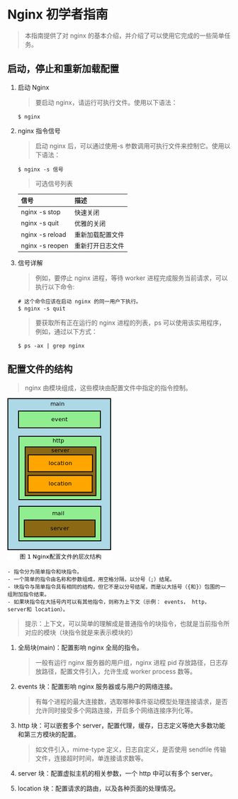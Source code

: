 # Nginx 初学者指南

> 本指南提供了对 nginx 的基本介绍，并介绍了可以使用它完成的一些简单任务。

## 启动，停止和重新加载配置

1. 启动 Nginx

   > 要启动 nginx，请运行可执行文件。使用以下语法：

   ```shell
   $ nginx
   ```

2. nginx 指令信号

   > 启动 nginx 后，可以通过使用-s 参数调用可执行文件来控制它。使用以下语法：

   ```shell
   $ nginx -s 信号
   ```

   > 可选信号列表

   | 信号            | 描述             |
   | --------------- | ---------------- |
   | nginx -s stop   | 快速关闭         |
   | nginx -s quit   | 优雅的关闭       |
   | nginx -s reload | 重新加载配置文件 |
   | nginx -s reopen | 重新打开日志文件 |

3. 信号详解

   > 例如，要停止 nginx 进程，等待 worker 进程完成服务当前请求，可以执行以下命令:

   ```shell
   # 这个命令应该在启动 nginx 的同一用户下执行。
   $ nginx -s quit
   ```

   > 要获取所有正在运行的 nginx 进程的列表，ps 可以使用该实用程序，例如，通过以下方式：

   ```shell
   $ ps -ax | grep nginx
   ```

## 配置文件的结构

> nginx 由模块组成，这些模块由配置文件中指定的指令控制。

![Nginx配置文件通常结构图示](./../static/07/01.jpg)

```text
- 指令分为简单指令和块指令。
- 一个简单的指令由名称和参数组成，用空格分隔，以分号（;）结尾。
- 块指令与简单指令具有相同的结构，但它不是以分号结尾，而是以大括号（{和}）包围的一组附加指令结束。
- 如果块指令在大括号内可以有其他指令，则称为上下文（示例： events， http， server和 location）。
```

> 提示：上下文，可以简单的理解成是普通指令的块指令，也就是当前指令所对应的模块（块指令就是来表示模块的）

1. 全局块(main)：配置影响 nginx 全局的指令。

   > 一般有运行 nginx 服务器的用户组，nginx 进程 pid 存放路径，日志存放路径，配置文件引入，允许生成 worker process 数等。

2. events 块：配置影响 nginx 服务器或与用户的网络连接。

   > 有每个进程的最大连接数，选取哪种事件驱动模型处理连接请求，是否允许同时接受多个网路连接，开启多个网络连接序列化等。

3. http 块：可以嵌套多个 server，配置代理，缓存，日志定义等绝大多数功能和第三方模块的配置。

   > 如文件引入，mime-type 定义，日志自定义，是否使用 sendfile 传输文件，连接超时时间，单连接请求数等。

4. server 块：配置虚拟主机的相关参数，一个 http 中可以有多个 server。

5. location 块：配置请求的路由，以及各种页面的处理情况。
